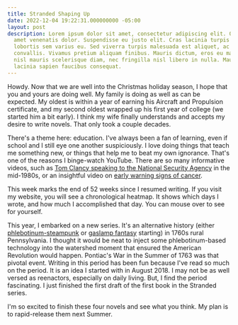 ```yaml
---
title: Stranded Shaping Up
date: 2022-12-04 19:22:31.000000000 -05:00
layout: post
description: Lorem ipsum dolor sit amet, consectetur adipiscing elit. Quisque sit
  amet venenatis dolor. Suspendisse eu justo elit. Cras lacinia turpis nulla, nec
  lobortis sem varius eu. Sed viverra turpis malesuada est aliquet, ac laoreet Leo
  convallis. Vivamus pretium aliquam finibus. Mauris dictum, eros eu malesuada imperdiet,
  nisl mauris scelerisque diam, nec fringilla nisl libero in nulla. Mauris eget massa
  lacinia sapien faucibus consequat.
---
```

Howdy. Now that we are well into the Christmas holiday season, I hope that you and yours are doing well. My family is doing as well as can be expected. My oldest is within a year of earning his Aircraft and Propulsion certificate, and my second oldest wrapped up his first year of college (we started him a bit early). I think my wife finally understands and accepts my desire to write novels. That only took a couple decades.

There's a theme here: education. I've always been a fan of learning, even if school and I still eye one another suspiciously. I love doing things that teach me something new, or things that help me to beat my own ignorance. That's one of the reasons I binge-watch YouTube. There are so many informative videos, such as [Tom Clancy speaking to the National Security Agency](https://youtu.be/VS54M5Mqa9M) in the mid-1980s, or an insightful video on [early warning signs of cancer](https://youtu.be/Q5_BFnz-Gt4).

This week marks the end of 52 weeks since I resumed writing. If you visit my website, you will see a chronological heatmap. It shows which days I wrote, and how much I accomplished that day. You can mouse over to see for yourself.

This year, I embarked on a new series. It's an alternative history (either [phlebotinum-steampunk](https://tvtropes.org/pmwiki/pmwiki.php/Main/PhlebotinumInducedSteampunk) or [gaslamp fantasy](https://www.benwilson.io/posts/what-is-gaslamp-fantasy-53da080c) starting) in 1760s rural Pennsylvania. I thought it would be neat to inject some phlebotinum-based technology into the watershed moment that ensured the American Revolution would happen. Pontiac's War in the Summer of 1763 was that pivotal event. Writing in this period has been fun because I've read so much on the period. It is an idea I started with in August 2018. I may not be as well versed as reenactors, especially on daily living. But, I find the period fascinating. I just finished the first draft of the first book in the Stranded series.

I'm so excited to finish these four novels and see what you think. My plan is to rapid-release them next Summer.
